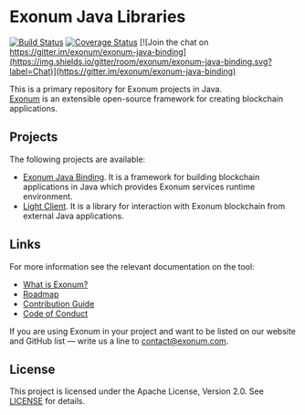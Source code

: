 # Exonum Java Libraries

[![Build Status](https://img.shields.io/travis/exonum/exonum-java-binding/master.svg)](https://travis-ci.com/exonum/exonum-java-binding)
[![Coverage Status](https://coveralls.io/repos/github/exonum/exonum-java-binding/badge.svg?branch=master)](https://coveralls.io/github/exonum/exonum-java-binding?branch=master)
[![Join the chat on https://gitter.im/exonum/exonum-java-binding](https://img.shields.io/gitter/room/exonum/exonum-java-binding.svg?label=Chat)](https://gitter.im/exonum/exonum-java-binding)

This is a primary repository for Exonum projects in Java.  
[Exonum][exonum] is an extensible open-source framework for creating blockchain applications.

## Projects
The following projects are available:
 - [Exonum Java Binding](exonum-java-binding). It is a framework for building blockchain 
   applications in Java which provides Exonum services runtime environment.
 - [Light Client](exonum-light-client). It is a library for interaction with Exonum 
   blockchain from external Java applications.
 
## Links
For more information see the relevant documentation on the tool:
  - [What is Exonum?](https://exonum.com/doc/version/0.12/get-started/what-is-exonum/)
  - [Roadmap](ROADMAP.md)
  - [Contribution Guide](CONTRIBUTING.md)
  - [Code of Conduct](https://github.com/exonum/exonum/blob/master/CODE_OF_CONDUCT.md)

If you are using Exonum in your project and want to be listed on our website and
GitHub list — write us a line to <contact@exonum.com>.

## License
This project is licensed under the Apache License, Version 2.0.
See [LICENSE](LICENSE) for details.

[exonum]: https://github.com/exonum/exonum
